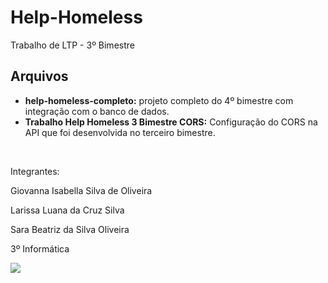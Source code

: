 # Help-Homeless
Trabalho de LTP - 3º Bimestre

<h2>Arquivos</h2>
<ul>
  <li><b>help-homeless-completo:</b> projeto completo do 4º bimestre com integração com o banco de dados.</li>
  <li><b>Trabalho Help Homeless 3 Bimestre CORS:</b> Configuração do CORS na API que foi desenvolvida no terceiro bimestre.</li>
</ul>

<br>

Integrantes: 

Giovanna Isabella Silva de Oliveira

Larissa Luana da Cruz Silva    

Sara Beatriz da Silva Oliveira 

3º Informática

<img src="https://i.imgur.com/JOu3P4f.png">



